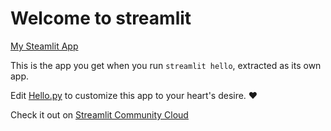 # Welcome to streamlit

[My Steamlit App](https://parato-cs3a-3kapfvwltct.streamlit.app)

This is the app you get when you run `streamlit hello`, extracted as its own app.

Edit [Hello.py](./Hello.py) to customize this app to your heart's desire. ❤️

Check it out on [Streamlit Community Cloud](https://st-hello-app.streamlit.app/)
